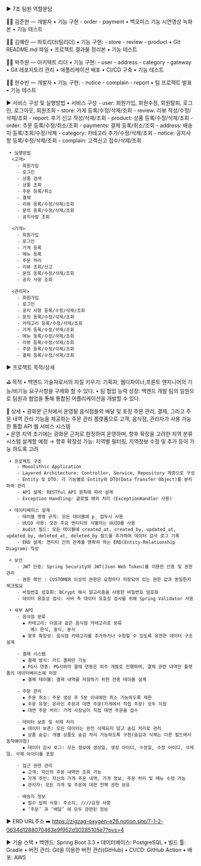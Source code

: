 ▶ 7조 팀원 역할분담

  🧑‍💻 김준현 — 개발자
     • 기능 구현 
        - order
        - payment
     • 백오피스 기능 시연영상 녹화본
     • 기능 테스트

  🧑‍💻 김혜린 — 파트리더(팀리더)
     • 기능 구현: 
        - store
        - review
        - product
     • Git README.md 파일
     • 프로젝트 결과물 정리본
     • 기능 테스트

  🧑‍💻 박주원 — 아키텍트 리더
     • 기능 구현: 
        - user
        - address
        - category
        - gateway
     • Git 레포지토리 관리
     • 애플리케이션 배포 
     • CI/CD 구축
     • 기능 테스트

  🧑‍💻 한수빈 — 개발자
     • 기능 구현: 
        - notice
        - complain
        - report
     • 팀 프로젝트 발표
     • 기능 테스트


▶ 서비스 구성 및 실행방법
     • 서비스 구성
        - user: 회원가입, 회원수정, 회원탈퇴, 로그인, 로그아웃, 회원조회
        - store: 가게 등록/수정/삭제/조회
        - review: 리뷰 작성/수정/삭제/조회
        - report: 후기 신고 작성/삭제/조회
        - product: 상품 등록/수정/삭제/조회
        - order: 주문 등록/수정/취소/조회
        - payments: 결제 등록/취소/조회
        - address: 배송지 등록/조회/수정/삭제
        - category: 카테고리 추가/수정/삭제/조회
        - notice: 공지사항 등록/수정/삭제/조회
        - complain: 고객신고 접수/삭제/조회


     • 실행방법
      <고객>
        - 회원가입
        - 로그인
        - 상품 검색
        - 상품 조회
        - 주문 등록/취소
        - 결제 
        - 리뷰 등록/수정/삭제/조회
        - 문의 등록/수정/삭제/조회
        - 공지사항 조회

      <가게>
        - 회원가입
        - 로그인
        - 가게 등록
        - 메뉴 등록
        - 주문 처리
        - 리뷰 조회/신고
        - 문의 등록/수정/삭제/조회
        - 공지 사항 조회

      <관리자>
        - 회원가입
        - 로그인
        - 공지 사항 등록/수정/삭제/조회
        - 문의 등록/수정/삭제/조회
        - 카테고리 등록/수정/삭제/조회
        - 가게 등록/수정/삭제/조회
        - 메뉴 등록/수정/삭제/조회
        - 리뷰 등록/수정/삭제/조회
        - 주문 등록/수정/삭제/조회
        - 결제 등록/수정/삭제/조회





▶ 프로젝트 목적/상세

  ⛳ 목적
     • 백엔드 기술자로서의 자질 키우기: 기획자, 웹디자이너,프론트 엔지니어의 기능/비기능 요구사항을 구체화 할 수 있다.
     • 팀 협업 능력 성장: 백엔드 개발 팀의 일원으로 팀원과 협업을 통해 통합된 어플리케이션을 개발할 수 있다.

  📄 상세
     • 광화문 근처에서 운영될 음식점들의 배달 및 포장 주문 관리, 결제, 그리고 주문 내역 관리 기능을 제공하는 주문 관리 플랫폼으로
       고객, 음식점, 관리자가 사용 가능한 통합 API 웹 서비스 시스템  
     • 운영 지역 초기에는 광화문 근처로 한정하여 운영하며, 향후 확장을 고려한 지역 분류 시스템 설계할 예정
        → 향후 확장성 가능: 지역별 필터링, 지역정보 수정 및 추가 등이 가능 하도록 고려

     • 프로젝트 구조
        - Monolithic Application
        - Layered Architecture: Controller, Service, Repository 계층으로 구성
        - Entity 및 DTO: 각 기능별로 Entity와 DTO(Data Transfer Object)를 분리하여 관리
        - API 설계: RESTful API 원칙에 따라 설계
        - Exception Handling: 글로벌 예외 처리 (ExceptionHandler 사용)

     • 데이터베이스 설계
        - 테이블 명명 규칙: 모든 테이블에 p_ 접두사 사용
        - UUID 사용: 모든 주요 엔티티의 식별자는 UUID를 사용
        - Audit 필드: 모든 테이블에 created_at, created_by, updated_at, updated_by, deleted_at, deleted_by 필드를 추가하여 데이터 감사 로그 기록
        - ERD 설계: 엔티티 간의 관계를 명확히 하는 ERD(Entity-Relationship Diagram) 작성

     • 보안
        - JWT 인증: Spring Security와 JWT(Json Web Token)를 이용한 인증 및 권한 관리
        - 권한 확인 : CUSTOMER 이상의 권한은 요청마다 저장되어 있는 권한 값과 동일한지 체크필요
        - 비밀번호 암호화: BCrypt 해시 알고리즘을 사용한 비밀번호 암호화
        - 데이터 유효성 검사: 서버 측 데이터 유효성 검사를 위해 Spring Validator 사용

     • 세부 API
        - 음식점 분류
          ▪ 카테고리: 다음과 같은 음식점 카테고리로 분류
             예) 한식, 중식, 분식 
          ▪ 향후 확장성: 음식점 카테고리를 추가하거나 수정할 수 있도록 유연한 데이터 구조 설계

        - 결제 시스템
          ▪ 결제 방식: 카드 결제만 가능
          ▪ PG사 연동: PG사와의 결제 연동은 외주 개발로 진행하며, 결제 관련 내역만 플랫폼의 데이터베이스에 저장
          ▪ 결제 테이블: 결제 내역을 저장하기 위한 전용 테이블 설계

        - 주문 관리
          ▪ 주문 취소: 주문 생성 후 5분 이내에만 취소 가능하도록 제한
          ▪ 주문 유형: 온라인 주문과 대면 주문(가게에서 직접 주문) 모두 지원
          ▪ 대면 주문 처리: 가게 사장님이 직접 대면 주문을 접수

        - 데이터 보존 및 삭제 처리
          ▪ 데이터 보존: 모든 데이터는 완전 삭제되지 않고 숨김 처리로 관리
          ▪ 상품 숨김: 개별 상품도 숨김 처리 가능하도록 구현(숨김과 삭제는 다른 필드에서 동작해야함)
          ▪ 데이터 감사 로그: 모든 정보에 생성일, 생성 아이디, 수정일, 수정 아이디, 삭제일, 삭제 아이디를 포함

        - 접근 권한 관리
          ▪ 고객: 자신의 주문 내역만 조회 가능
          ▪ 가게 주인: 자신의 가게 주문 내역, 가게 정보, 주문 처리 및 메뉴 수정 가능
          ▪ 관리자: 모든 가게 및 주문에 대한 전체 권한 보유
        
        - 배송지 정보
          ▪ 필수 입력 사항: 주소지, ////요청 사항
          ▪ ‘주문’ 과 ‘배달’ 에 모두 관련된 정보


▶ ERD
 URL주소 ➡️ https://zigzag-oxygen-e26.notion.site/7-1-2-0634d1288070463e9f952d30285105e7?pvs=4


▶ 기술 스택
     • 백엔드: Spring Boot 3.3
     • 데이터베이스: PostgreSQL
     • 빌드 툴: Gradle
     • 버전 관리: Git을 이용한 버전 관리(GitHub)
     • CI/CD: GitHub Action 
     • 배포: AWS 
